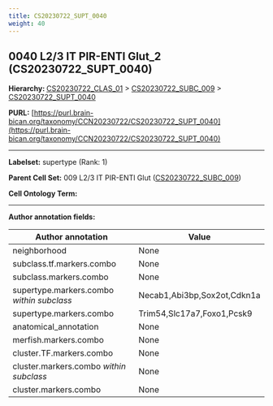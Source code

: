 ```yaml
---
title: CS20230722_SUPT_0040
weight: 40
---
```

## 0040 L2/3 IT PIR-ENTl Glut_2 (CS20230722_SUPT_0040)
<b>Hierarchy: </b>
[CS20230722_CLAS_01](../CS20230722_CLAS_01) >
[CS20230722_SUBC_009](../CS20230722_SUBC_009) >
[CS20230722_SUPT_0040](../CS20230722_SUPT_0040)

**PURL:** [https://purl.brain-bican.org/taxonomy/CCN20230722/CS20230722_SUPT_0040](https://purl.brain-bican.org/taxonomy/CCN20230722/CS20230722_SUPT_0040)

---


**Labelset:** supertype (Rank: 1)

**Parent Cell Set:** 009 L2/3 IT PIR-ENTl Glut ([CS20230722_SUBC_009](../CS20230722_SUBC_009))



**Cell Ontology Term:** 

[MARKER GENES.]: #


---

[TRANSFERRED ANNOTATIONS.]: #


[AUTHOR ANNOTATION FIELDS.]: #


**Author annotation fields:**

| Author annotation | Value |
|-------------------|-------|
|neighborhood|None|
|subclass.tf.markers.combo|None|
|subclass.markers.combo|None|
|supertype.markers.combo _within subclass_|Necab1,Abi3bp,Sox2ot,Cdkn1a|
|supertype.markers.combo|Trim54,Slc17a7,Foxo1,Pcsk9|
|anatomical_annotation|None|
|merfish.markers.combo|None|
|cluster.TF.markers.combo|None|
|cluster.markers.combo _within subclass_|None|
|cluster.markers.combo|None|
